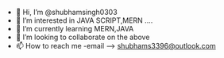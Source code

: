- 👋 Hi, I’m @shubhamsingh0303
- 👀 I’m interested in JAVA SCRIPT,MERN ....
- 🌱 I’m currently learning MERN,JAVA
- 💞️ I’m looking to collaborate on the above
- 📫 How to reach me -email --> shubhams3396@outlook.com

<!---
shubhamsingh0303/shubhamsingh0303 is a ✨ special ✨ repository because its `README.md` (this file) appears on your GitHub profile.
You can click the Preview link to take a look at your changes.
--->

